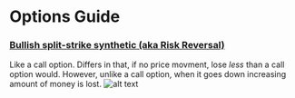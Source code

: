 # Options Guide

### [Bullish split-strike synthetic (aka Risk Reversal)](https://www.fidelity.com/learning-center/investment-products/options/options-strategy-guide/bullish-split-strike-synthetic)
Like a call option. Differs in that, if no price movment, lose _less_ than a call option would. However, unlike a call option, when it goes down increasing amount of money is lost.
![alt text](https://www.fidelity.com/bin-public/060_www_fidelity_com/images/LC/bullishsplit600x340.png)

